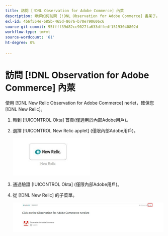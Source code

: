 ```yaml
---
title: 訪問 [!DNL Observation for Adobe Commerce] 內萊
description: 瞭解如何訪問 [!DNL Observation for Adobe Commerce] 書呆子。
exl-id: 4b6f554e-685b-465d-8676-b70e790606c6
source-git-commit: 95ffff39d82cc9027fa633dffedf15193040802d
workflow-type: tm+mt
source-wordcount: '61'
ht-degree: 0%

---
```


# 訪問 [!DNL Observation for Adobe Commerce] 內萊

使用 [!DNL New Relic Observation for Adobe Commerce] nerlet，確保您 [!DNL New Relic]。

1. 轉到 [!UICONTROL Okta] 首頁(僅適用於內部Adobe用戶)。
1. 選擇 [!UICONTROL New Relic applet] (僅限內部Adobe用戶)。

   ![New Relic小程式](../../assets/tools/observation-for-adobe-commerce/new-relic-applet.jpeg)

1. 通過驗證 [!UICONTROL Okta] (僅限內部Adobe用戶)。
1. 從 [!DNL New Relic] 的子菜單。

   ![New Relic首頁](../../assets/tools/observation-for-adobe-commerce/new-relic-homepage.jpeg)
